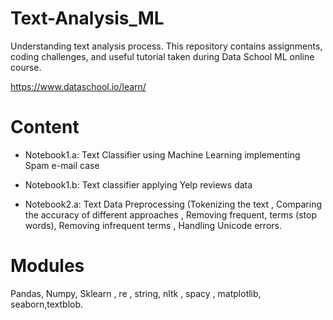 # Text-Analysis_ML

Understanding text analysis process. This repository contains assignments, coding challenges, and useful tutorial taken during Data School ML online course.

https://www.dataschool.io/learn/ 

# Content

- Notebook1.a: Text Classifier using Machine Learning implementing Spam e-mail case <br>

- Notebook1.b: Text classifier applying Yelp reviews data

- Notebook2.a: Text Data Preprocessing (Tokenizing the text , Comparing the accuracy of different approaches , Removing frequent, terms (stop words), Removing infrequent terms , Handling Unicode errors.


# Modules

Pandas, Numpy, Sklearn , re , string, nltk , spacy , matplotlib, seaborn,textblob.
